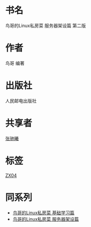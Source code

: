 # 书名 #
鸟哥的Linux私房菜 服务器架设篇 第二版

# 作者 #
鸟哥 编著

# 出版社 #
人民邮电出版社

# 共享者 #
[张驰曦](ZX.md)

# 标签 #
[ZX04](ZX04.md)

# 同系列 #
  * [鸟哥的Linux私房菜 基础学习篇](ZX03.md)
  * [鸟哥的Linux私房菜 服务器架设篇](ZX04.md)